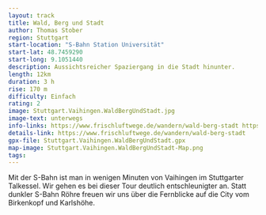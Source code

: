 ```yaml
---
layout: track
title: Wald, Berg und Stadt
author: Thomas Stober
region: Stuttgart
start-location: "S-Bahn Station Universität"
start-lat: 48.7459290
start-long: 9.1051440
description: Aussichtsreicher Spaziergang in die Stadt hinunter.
length: 12km
duration: 3 h
rise: 170 m
difficulty: Einfach
rating: 2
image: Stuttgart.Vaihingen.WaldBergUndStadt.jpg
image-text: unterwegs
info-links: https://www.frischluftwege.de/wandern/wald-berg-stadt https://www.inslichtruecken.de
details-link: https://www.frischluftwege.de/wandern/wald-berg-stadt
gpx-file: Stuttgart.Vaihingen.WaldBergUndStadt.gpx
map-image: Stuttgart.Vaihingen.WaldBergUndStadt-Map.png
tags: 
---
```




Mit der S-Bahn ist man in wenigen Minuten von Vaihingen im Stuttgarter Talkessel. Wir gehen es bei dieser Tour deutlich entschleunigter an. Statt dunkler S-Bahn Röhre freuen wir uns über die Fernblicke auf die City vom Birkenkopf und Karlshöhe.




